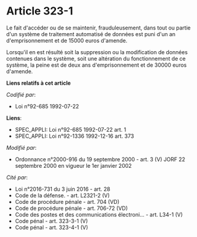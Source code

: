 # Article 323-1

Le fait d'accéder ou de se maintenir, frauduleusement, dans tout ou partie d'un système de traitement automatisé de données
est puni d'un an d'emprisonnement et de 15000 euros d'amende.

Lorsqu'il en est résulté soit la suppression ou la modification de données contenues dans le système, soit une altération du
fonctionnement de ce système, la peine est de deux ans d'emprisonnement et de 30000 euros d'amende.

**Liens relatifs à cet article**

_Codifié par_:

  - Loi n°92-685 1992-07-22

**Liens**:

  - SPEC_APPLI: Loi n°92-685 1992-07-22 art. 1
  - SPEC_APPLI: Loi n°92-1336 1992-12-16 art. 373

_Modifié par_:

  - Ordonnance n°2000-916 du 19 septembre 2000 - art. 3 (V) JORF 22 septembre 2000 en vigueur le 1er janvier 2002

_Cité par_:

  - Loi n°2016-731 du 3 juin 2016 - art. 28
  - Code de la défense. - art. L2321-2 (V)
  - Code de procédure pénale - art. 704 (VD)
  - Code de procédure pénale - art. 706-72 (VD)
  - Code des postes et des communications électroni... - art. L34-1 (V)
  - Code pénal - art. 323-3-1 (V)
  - Code pénal - art. 323-4-1 (V)
